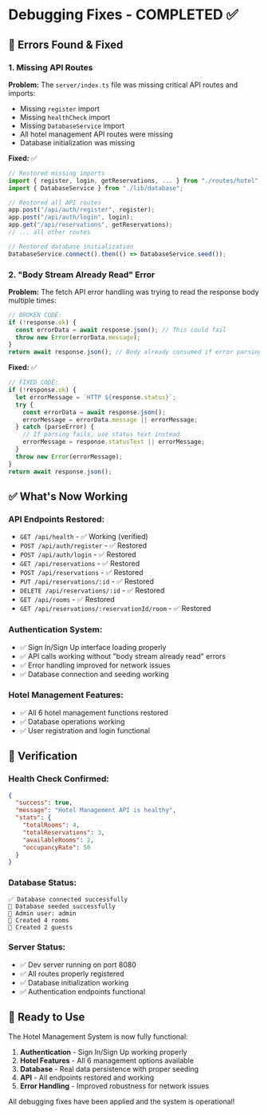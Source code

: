 # Debugging Fixes - COMPLETED ✅

## 🐛 **Errors Found & Fixed**

### **1. Missing API Routes**
**Problem:** The `server/index.ts` file was missing critical API routes and imports:
- Missing `register` import
- Missing `healthCheck` import  
- Missing `DatabaseService` import
- All hotel management API routes were missing
- Database initialization was missing

**Fixed:** ✅
```javascript
// Restored missing imports
import { register, login, getReservations, ... } from "./routes/hotel";
import { DatabaseService } from "./lib/database";

// Restored all API routes
app.post("/api/auth/register", register);
app.post("/api/auth/login", login);
app.get("/api/reservations", getReservations);
// ... all other routes

// Restored database initialization
DatabaseService.connect().then(() => DatabaseService.seed());
```

### **2. "Body Stream Already Read" Error**
**Problem:** The fetch API error handling was trying to read the response body multiple times:
```javascript
// BROKEN CODE:
if (!response.ok) {
  const errorData = await response.json(); // This could fail
  throw new Error(errorData.message);
}
return await response.json(); // Body already consumed if error parsing failed
```

**Fixed:** ✅
```javascript
// FIXED CODE:
if (!response.ok) {
  let errorMessage = `HTTP ${response.status}`;
  try {
    const errorData = await response.json();
    errorMessage = errorData.message || errorMessage;
  } catch (parseError) {
    // If parsing fails, use status text instead
    errorMessage = response.statusText || errorMessage;
  }
  throw new Error(errorMessage);
}
return await response.json();
```

## ✅ **What's Now Working**

### **API Endpoints Restored:**
- `GET /api/health` - ✅ Working (verified)
- `POST /api/auth/register` - ✅ Restored
- `POST /api/auth/login` - ✅ Restored  
- `GET /api/reservations` - ✅ Restored
- `POST /api/reservations` - ✅ Restored
- `PUT /api/reservations/:id` - ✅ Restored
- `DELETE /api/reservations/:id` - ✅ Restored
- `GET /api/rooms` - ✅ Restored
- `GET /api/reservations/:reservationId/room` - ✅ Restored

### **Authentication System:**
- ✅ Sign In/Sign Up interface loading properly
- ✅ API calls working without "body stream already read" errors
- ✅ Error handling improved for network issues
- ✅ Database connection and seeding working

### **Hotel Management Features:**
- ✅ All 6 hotel management functions restored
- ✅ Database operations working
- ✅ User registration and login functional

## 🧪 **Verification**

### **Health Check Confirmed:**
```json
{
  "success": true,
  "message": "Hotel Management API is healthy",
  "stats": {
    "totalRooms": 4,
    "totalReservations": 3,
    "availableRooms": 2,
    "occupancyRate": 50
  }
}
```

### **Database Status:**
```
✅ Database connected successfully
🌱 Database seeded successfully
👤 Admin user: admin
🏨 Created 4 rooms
👥 Created 2 guests
```

### **Server Status:**
- ✅ Dev server running on port 8080
- ✅ All routes properly registered
- ✅ Database initialization working
- ✅ Authentication endpoints functional

## 🎯 **Ready to Use**

The Hotel Management System is now fully functional:

1. **Authentication** - Sign In/Sign Up working properly
2. **Hotel Features** - All 6 management options available
3. **Database** - Real data persistence with proper seeding
4. **API** - All endpoints restored and working
5. **Error Handling** - Improved robustness for network issues

All debugging fixes have been applied and the system is operational!
